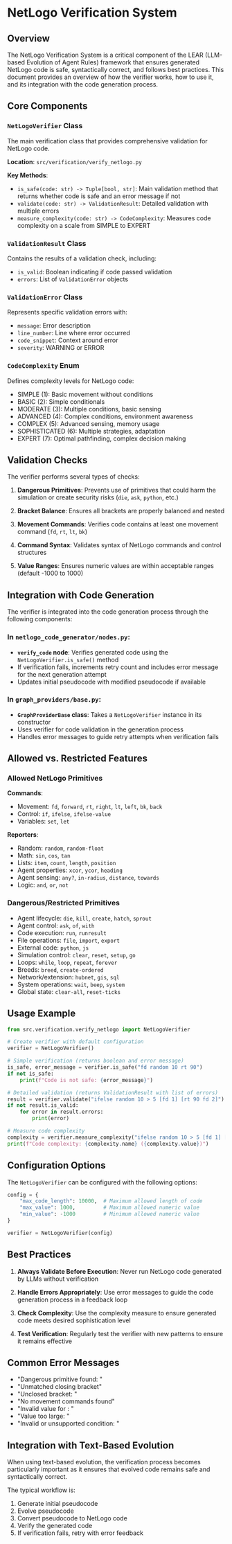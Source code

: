 # NetLogo Verification System

## Overview

The NetLogo Verification System is a critical component of the LEAR (LLM-based Evolution of Agent Rules) framework that ensures generated NetLogo code is safe, syntactically correct, and follows best practices. This document provides an overview of how the verifier works, how to use it, and its integration with the code generation process.

## Core Components

### `NetLogoVerifier` Class

The main verification class that provides comprehensive validation for NetLogo code.

**Location**: `src/verification/verify_netlogo.py`

**Key Methods**:
- `is_safe(code: str) -> Tuple[bool, str]`: Main validation method that returns whether code is safe and an error message if not
- `validate(code: str) -> ValidationResult`: Detailed validation with multiple errors
- `measure_complexity(code: str) -> CodeComplexity`: Measures code complexity on a scale from SIMPLE to EXPERT

### `ValidationResult` Class

Contains the results of a validation check, including:
- `is_valid`: Boolean indicating if code passed validation
- `errors`: List of `ValidationError` objects

### `ValidationError` Class

Represents specific validation errors with:
- `message`: Error description
- `line_number`: Line where error occurred
- `code_snippet`: Context around error
- `severity`: WARNING or ERROR

### `CodeComplexity` Enum

Defines complexity levels for NetLogo code:
- SIMPLE (1): Basic movement without conditions
- BASIC (2): Simple conditionals
- MODERATE (3): Multiple conditions, basic sensing
- ADVANCED (4): Complex conditions, environment awareness
- COMPLEX (5): Advanced sensing, memory usage
- SOPHISTICATED (6): Multiple strategies, adaptation
- EXPERT (7): Optimal pathfinding, complex decision making

## Validation Checks

The verifier performs several types of checks:

1. **Dangerous Primitives**: Prevents use of primitives that could harm the simulation or create security risks (`die`, `ask`, `python`, etc.)

2. **Bracket Balance**: Ensures all brackets are properly balanced and nested

3. **Movement Commands**: Verifies code contains at least one movement command (`fd`, `rt`, `lt`, `bk`)

4. **Command Syntax**: Validates syntax of NetLogo commands and control structures

5. **Value Ranges**: Ensures numeric values are within acceptable ranges (default -1000 to 1000)

## Integration with Code Generation

The verifier is integrated into the code generation process through the following components:

### In `netlogo_code_generator/nodes.py`:

- **`verify_code` node**: Verifies generated code using the `NetLogoVerifier.is_safe()` method
- If verification fails, increments retry count and includes error message for the next generation attempt
- Updates initial pseudocode with modified pseudocode if available

### In `graph_providers/base.py`:

- **`GraphProviderBase` class**: Takes a `NetLogoVerifier` instance in its constructor
- Uses verifier for code validation in the generation process
- Handles error messages to guide retry attempts when verification fails

## Allowed vs. Restricted Features

### Allowed NetLogo Primitives

**Commands**:
- Movement: `fd`, `forward`, `rt`, `right`, `lt`, `left`, `bk`, `back`
- Control: `if`, `ifelse`, `ifelse-value`
- Variables: `set`, `let`

**Reporters**:
- Random: `random`, `random-float`
- Math: `sin`, `cos`, `tan`
- Lists: `item`, `count`, `length`, `position`
- Agent properties: `xcor`, `ycor`, `heading`
- Agent sensing: `any?`, `in-radius`, `distance`, `towards`
- Logic: `and`, `or`, `not`

### Dangerous/Restricted Primitives

- Agent lifecycle: `die`, `kill`, `create`, `hatch`, `sprout`
- Agent control: `ask`, `of`, `with`
- Code execution: `run`, `runresult`
- File operations: `file`, `import`, `export`
- External code: `python`, `js`
- Simulation control: `clear`, `reset`, `setup`, `go`
- Loops: `while`, `loop`, `repeat`, `forever`
- Breeds: `breed`, `create-ordered`
- Network/extension: `hubnet`, `gis`, `sql`
- System operations: `wait`, `beep`, `system`
- Global state: `clear-all`, `reset-ticks`

## Usage Example

```python
from src.verification.verify_netlogo import NetLogoVerifier

# Create verifier with default configuration
verifier = NetLogoVerifier()

# Simple verification (returns boolean and error message)
is_safe, error_message = verifier.is_safe("fd random 10 rt 90")
if not is_safe:
    print(f"Code is not safe: {error_message}")

# Detailed validation (returns ValidationResult with list of errors)
result = verifier.validate("ifelse random 10 > 5 [fd 1] [rt 90 fd 2]")
if not result.is_valid:
    for error in result.errors:
        print(error)

# Measure code complexity
complexity = verifier.measure_complexity("ifelse random 10 > 5 [fd 1] [rt 90 fd 2]")
print(f"Code complexity: {complexity.name} ({complexity.value})")
```

## Configuration Options

The `NetLogoVerifier` can be configured with the following options:

```python
config = {
    "max_code_length": 10000,  # Maximum allowed length of code
    "max_value": 1000,         # Maximum allowed numeric value
    "min_value": -1000         # Minimum allowed numeric value
}

verifier = NetLogoVerifier(config)
```

## Best Practices

1. **Always Validate Before Execution**: Never run NetLogo code generated by LLMs without verification

2. **Handle Errors Appropriately**: Use error messages to guide the code generation process in a feedback loop

3. **Check Complexity**: Use the complexity measure to ensure generated code meets desired sophistication level

4. **Test Verification**: Regularly test the verifier with new patterns to ensure it remains effective

## Common Error Messages

- "Dangerous primitive found: <primitive>"
- "Unmatched closing bracket"
- "Unclosed bracket: <bracket>"
- "No movement commands found"
- "Invalid value for <command>: <value>"
- "Value too large: <value>"
- "Invalid or unsupported condition: <condition>"

## Integration with Text-Based Evolution

When using text-based evolution, the verification process becomes particularly important as it ensures that evolved code remains safe and syntactically correct.

The typical workflow is:
1. Generate initial pseudocode
2. Evolve pseudocode
3. Convert pseudocode to NetLogo code
4. Verify the generated code
5. If verification fails, retry with error feedback